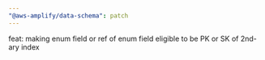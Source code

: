 ```yaml
---
"@aws-amplify/data-schema": patch
---
```


feat: making enum field or ref of enum field eligible to be PK or SK of 2nd-ary index
